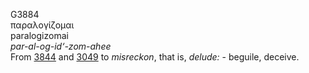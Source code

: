 <body>
  <p>G3884<br>  παραλογίζομαι  <br> paralogizomai  <br><i>par-al-og-id‘-zom-ahee </i><br>From <a href="g3844.htm">3844</a> and <a href="g3049.htm">3049</a>  to <i>misreckon</i>, that is, <i>delude:</i> - beguile, deceive.<br></p>
 </body>